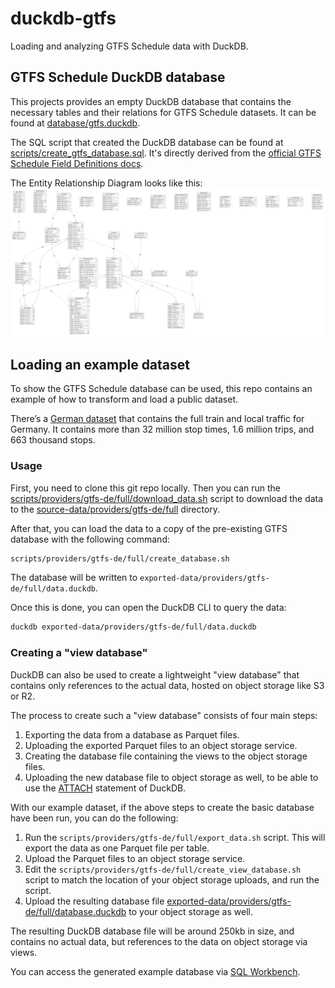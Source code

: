 # duckdb-gtfs
Loading and analyzing GTFS Schedule data with DuckDB.

## GTFS Schedule DuckDB database
This projects provides an empty DuckDB database that contains the necessary tables and their relations for GTFS Schedule datasets. It can be found at [database/gtfs.duckdb](database/gtfs.duckdb).

The SQL script that created the DuckDB database can be found at [scripts/create_gtfs_database.sql](scripts/create_gtfs_database.sql). It's directly derived from the [official GTFS Schedule Field Definitions docs](https://gtfs.org/documentation/schedule/reference/#field-definitions).

The Entity Relationship Diagram looks like this:
![GTFS Schedule ERD](docs/erd.png)

## Loading an example dataset
To show the GTFS Schedule database can be used, this repo contains an example of how to transform and load a public dataset.

There’s a [German dataset](https://gtfs.de/de/feeds/de_full/) that contains the full train and local traffic for Germany. It contains more than 32 million stop times,  1.6 million trips, and 663 thousand stops.

### Usage
First, you need to clone this git repo locally. Then you can run the 
[scripts/providers/gtfs-de/full/download_data.sh](scripts/providers/gtfs-de/full/download_data.sh) script to download the data to the [source-data/providers/gtfs-de/full](source-data/providers/gtfs-de/full) directory.

After that, you can load the data to a copy of the pre-existing GTFS database with the following command:

```bash
scripts/providers/gtfs-de/full/create_database.sh
```

The database will be written to `exported-data/providers/gtfs-de/full/data.duckdb`.

Once this is done, you can open the DuckDB CLI to query the data:

```bash
duckdb exported-data/providers/gtfs-de/full/data.duckdb
```

### Creating a "view database"
DuckDB can also be used to create a lightweight "view database" that contains only references to the actual data, hosted on object storage like S3 or R2.

The process to create such a "view database" consists of four main steps:

1. Exporting the data from a database as Parquet files.
2. Uploading the exported Parquet files to an object storage service.
3. Creating the database file containing the views to the object storage files.
4. Uploading the new database file to object storage as well, to be able to use the [ATTACH](https://duckdb.org/docs/stable/sql/statements/attach.html#attach) statement of DuckDB.

With our example dataset, if the above steps to create the basic database have been run, you can do the following:

1. Run the `scripts/providers/gtfs-de/full/export_data.sh` script. This will export the data as one Parquet file per table.
2. Upload the Parquet files to an object storage service.
3. Edit the `scripts/providers/gtfs-de/full/create_view_database.sh` script to match the location of your object storage uploads, and run the script.
4. Upload the resulting database file [exported-data/providers/gtfs-de/full/database.duckdb](exported-data/providers/gtfs-de/full/database.duckdb) to your object storage as well.

The resulting DuckDB database file will be around 250kb in size, and contains no actual data, but references to the data on object storage via views. 

You can access the generated example database via [SQL Workbench](https://sql-workbench.com/#queries=v0,ATTACH-'https%3A%2F%2Fdata.openrailway.dev%2Fproviders%2Fgtfs%20de%2Ffull%2Fdatabase.duckdb'-as-gtfs_de_full-(READ_ONLY)~,SELECT-count(*)%3A%3AINT-AS-cnt-FROM-gtfs_de_full.stop_times~).

